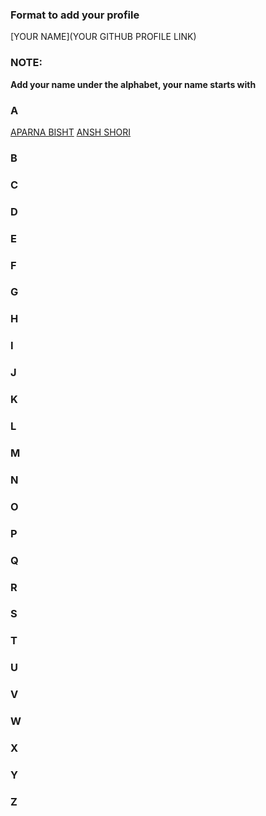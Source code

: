 ### Format to add your profile
[YOUR NAME](YOUR GITHUB PROFILE LINK)

### NOTE:
<b>Add your name under the alphabet, your name starts with</b> <br>

### A
[APARNA BISHT](https://github.com/bishtaparna)
[ANSH SHORI](https://github.com/anshshori2002)



### B


### C



### D



### E



### F



### G



### H



### I



### J



### K



### L



### M



### N



### O



### P



### Q



### R



### S



### T



### U



### V



### W



### X



### Y



### Z



